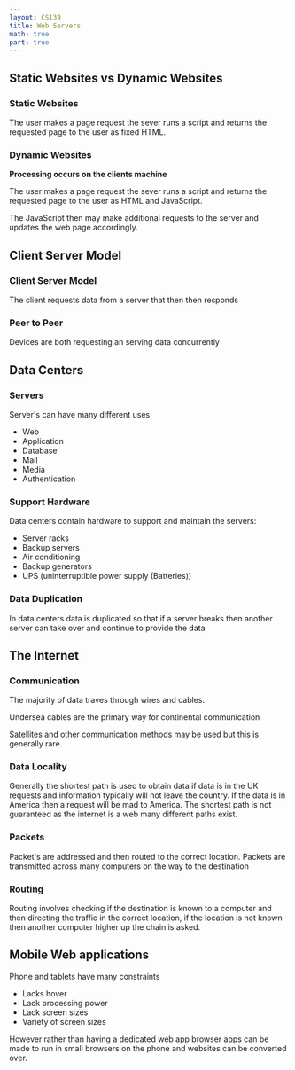 ```yaml
---
layout: CS139
title: Web Servers
math: true
part: true
---
```


## Static Websites vs Dynamic Websites

### Static Websites

The user makes a page request the sever runs a script and returns the requested page to the user as fixed HTML.

### Dynamic Websites

__Processing occurs on the clients machine__

The user makes a page request the sever runs a script and returns the requested page to the user as HTML and JavaScript.

The JavaScript then may make additional requests to the server and updates
the web page accordingly.

## Client Server Model

### Client Server Model
    
The client requests data from a server that then then responds

### Peer to Peer

Devices are both requesting an serving data concurrently 

## Data Centers

### Servers

Server's can have many different uses

* Web
* Application
* Database
* Mail
* Media
* Authentication

### Support Hardware

Data centers contain hardware to support and maintain the servers:

* Server racks
* Backup servers
* Air conditioning
* Backup generators
* UPS (uninterruptible power supply (Batteries))

### Data Duplication

In data centers data is duplicated so that if a server breaks then another
server can take over and continue to provide the data

## The Internet

### Communication
The majority of data traves through wires and cables.

Undersea cables are the primary way for continental communication

Satellites and other communication methods may be used but this is generally rare.

### Data Locality
Generally the shortest path is used to obtain data if data is in the UK requests and information typically will not leave the country. If the data is in America then a request will be mad to America. The shortest path is not guaranteed as the internet is a web many different paths exist.

### Packets

Packet's are addressed and then routed to the correct location. Packets are transmitted across many computers on the way to the destination

### Routing

Routing involves checking if the destination is known to a computer and then directing the traffic in the correct location, if the location is not known then another computer higher up the chain is asked.

## Mobile Web applications

Phone and tablets have many constraints
* Lacks hover
* Lack processing power
* Lack screen sizes
* Variety of screen sizes

However rather than having a dedicated web app browser apps can be made 
to run in small browsers on the phone and websites can be converted over.